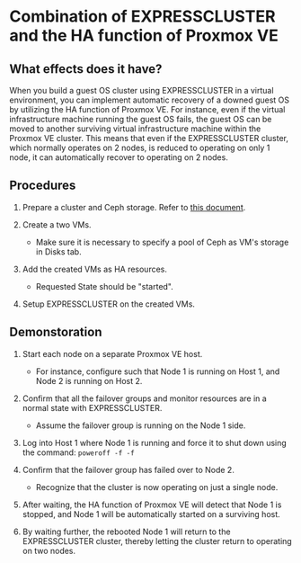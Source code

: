 # Combination of EXPRESSCLUSTER and the HA function of Proxmox VE

## What effects does it have?

When you build a guest OS cluster using EXPRESSCLUSTER in a virtual environment, you can implement automatic recovery of a downed guest OS by utilizing the HA function of Proxmox VE.
For instance, even if the virtual infrastructure machine running the guest OS fails, the guest OS can be moved to another surviving virtual infrastructure machine within the Proxmox VE cluster.
This means that even if the EXPRESSCLUSTER cluster, which normally operates on 2 nodes, is reduced to operating on only 1 node, it can automatically recover to operating on 2 nodes.

## Procedures

1. Prepare a cluster and Ceph storage.
   Refer to [this document](/setup_cluster_and_ceph.md).

2. Create a two VMs.
   - Make sure it is necessary to specify a pool of Ceph as VM's storage in Disks tab.

3. Add the created VMs as HA resources.
   - Requested State should be "started".

4. Setup EXPRESSCLUSTER on the created VMs.

## Demonstoration

1. Start each node on a separate Proxmox VE host.
   - For instance, configure such that Node 1 is running on Host 1, and Node 2 is running on Host 2.

2. Confirm that all the failover groups and monitor resources are in a normal state with EXPRESSCLUSTER.
   - Assume the failover group is running on the Node 1 side.

3. Log into Host 1 where Node 1 is running and force it to shut down using the command: `poweroff -f -f`

4. Confirm that the failover group has failed over to Node 2.
   - Recognize that the cluster is now operating on just a single node.

5. After waiting, the HA function of Proxmox VE will detect that Node 1 is stopped, and Node 1 will be automatically started on a surviving host.

6. By waiting further, the rebooted Node 1 will return to the EXPRESSCLUSTER cluster, thereby letting the cluster return to operating on two nodes.
